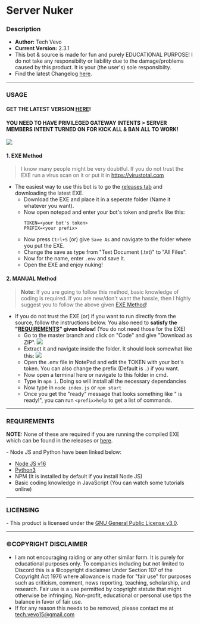 # Server Nuker
### Description
* **Author:** Tech Vevo
* **Current Version:** 2.3.1
* This bot & source is made for fun and purely EDUCATIONAL PURPOSE! I do not take any responsibilty or liability due to the damage/problems caused by this product. It is your (the user's) sole responsibilty.
* Find the latest Changelog [here](https://github.com/TechVevo/Server-Nuker/blob/master/Changelog.md).

------------------------------------------
### USAGE
#### GET THE LATEST VERSION [HERE](https://github.com/TechVevo/Server-Nuker/releases/tag/v2.4.1)!
#### YOU NEED TO HAVE PRIVILEGED GATEWAY INTENTS > SERVER MEMBERS INTENT TURNED ON FOR KICK ALL & BAN ALL TO WORK!
![](https://i.imgur.com/aWlEXab.png)

#### 1. EXE Method
> I know many people might be very doubtful. If you do not trust the EXE run a virus scan on it or put it in https://virustotal.com
- The easiest way to use this bot is to go the [releases tab](https://github.com/TechVevo/Server-Nuker/releases) and downloading the latest EXE.
  - Download the EXE and place it in a seperate folder (Name it whatever you want).
  - Now open notepad and enter your bot's token and prefix like this:
    ```
    TOKEN=<your bot's token>
    PREFIX=<your prefix>
    ```
  - Now press `Ctrl+S` (or) give `Save As` and navigate to the folder where you put the EXE.
  - Change the save as type from "Text Document (.txt)" to "All Files".
  - Now for the name, enter `.env` and save it.
  - Open the EXE and enjoy nuking!

#### 2. MANUAL Method
> **Note:** If you are going to follow this method, basic knowledge of coding is required. If you are new/don't want the hassle, then I highly suggest you to follow the above given [EXE Method](https://github.com/TechVevo/Server-Nuker#1-exe-method)!
- If you do not trust the EXE (or) if you want to run directly from the source, follow the instructions below. You also need to **satisfy the "[REQUIREMENTS](https://github.com/TechVevo/Server-Nuker#requirements)" given below!** (You do not need those for the EXE)
  - Go to the master branch and click on "Code" and give "Download as ZIP".
![](https://i.imgur.com/uPRwVUa.png)
  - Extract it and navigate inside the folder. It should look somewhat like this:
![](https://i.imgur.com/ZtSBeiD.png)
  - Open the .env file in NotePad and edit the TOKEN with your bot's token. You can also change the prefix (Default is `.`) if you want.
  - Now open a terminal here or navigate to this folder in cmd.
  - Type in `npm i`. Doing so will install all the necessary dependancies
  - Now type in `node index.js` or `npm start`
  - Once you get the "ready" message that looks something like "<Your Bot> is ready!", you can run `<prefix>help` to get a list of commands.

------------------------------------------
### REQUIREMENTS
  **NOTE:** None of these are required if you are running the compiled EXE which can be found in the releases or [here](https://github.com/TechVevo/Server-Nuker/releases).
  
\- Node JS and Python have been linked below:
- [Node JS v16](https://nodejs.org/en/)
- [Python3](https://www.python.org/downloads/)
- NPM (It is installed by default if you install Node JS)
- Basic coding knowledge in JavaScript (You can watch some tutorials online)

------------------------------------------
### LICENSING
\- This product is licensed under the [GNU General Public License v3.0](https://github.com/TechVevo/Server-Nuker/blob/master/LICENSE).

------------------------------------------
### ©️COPYRIGHT DISCLAIMER
- I am not encouraging raiding or any other similar form. It is purely for educational purposes only. To companies including but not limited to Discord this is a :copyright:copyright disclaimer Under Section 107 of the Copyright Act 1976 where allowance is made for "fair use" for purposes such as criticism, comment, news reporting, teaching, scholarship, and research. Fair use is a use permitted by copyright statute that might otherwise be infringing. Non-profit, educational or personal use tips the balance in favor of fair use.
- If for any reason this needs to be removed, please contact me at tech.vevo15@gmail.com
